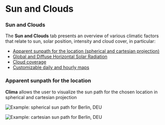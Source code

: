 # Sun and Clouds

### Sun and Clouds

The **Sun and Clouds** tab presents an overview of various climatic factors that relate to sun, solar position, intensity and cloud cover, in particular:&#x20;

* [Apparent sunpath for the location (spherical and cartesian projection)](apparent-sunpath-for-the-location/)
* [Global and Diffuse Horizontal Solar Radiation](global-and-diffuse-horizontal-solar-radiation/)
* [Cloud coverage](cloud-coverage.md)
* [Customizable daily and hourly maps](customizable-daily-and-hourly-maps.md)

### Apparent sunpath for the location

**Clima** allows the user to visualize the sun path for the chosen location in spherical and cartesian projection

![Example: spherical sun path for Berlin, DEU ](../../../.gitbook/assets/cbeclima\_berlin\_deu\_spherical\_sun\_path\_sun\_tab.svg)

![Example: cartesian sun path for Berlin, DEU ](../../../.gitbook/assets/cbeclima\_berlin\_deu\_cartesian\_sun\_path\_sun\_tab.svg)
